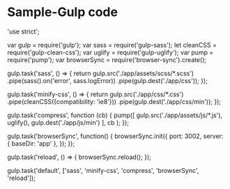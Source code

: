 # Sample-Gulp code

'use strict';

var gulp = require('gulp');
var sass = require('gulp-sass');
let cleanCSS = require('gulp-clean-css');
var uglify = require('gulp-uglify');
var pump = require('pump');
var browserSync = require('browser-sync').create();


gulp.task('sass', () => {
  return gulp.src('./app/assets/scss/*.scss')
    .pipe(sass().on('error', sass.logError))
    .pipe(gulp.dest('./app/css'));
});

gulp.task('minify-css', () => {
  return gulp.src('./app/css/*.css')
    .pipe(cleanCSS({compatibility: 'ie8'}))
    .pipe(gulp.dest('./app/css/min'));
});

gulp.task('compress', function (cb) {
  pump([
        gulp.src('./app/assets/js/*.js'),
        uglify(),
        gulp.dest('./app/js/min')
    ],
    cb
  );
});


gulp.task('browserSync', function() {
  browserSync.init({
  	port: 3002,
    server: {
      baseDir: 'app'
    },
  });
});

gulp.task('reload', () => {
    browserSync.reload();
});

gulp.task('default', ['sass', 'minify-css', 'compress', 'browserSync', 'reload']);
